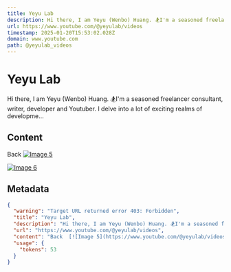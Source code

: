 ```yaml
---
title: Yeyu Lab
description: Hi there, I am Yeyu (Wenbo) Huang. 🏂I'm a seasoned freelancer consultant, writer, developer and Youtuber. I delve into a lot of exciting realms of developme...
url: https://www.youtube.com/@yeyulab/videos
timestamp: 2025-01-20T15:53:02.028Z
domain: www.youtube.com
path: @yeyulab_videos
---
```


# Yeyu Lab


Hi there, I am Yeyu (Wenbo) Huang. 🏂I'm a seasoned freelancer consultant, writer, developer and Youtuber. I delve into a lot of exciting realms of developme...


## Content

Back  [![Image 5](https://www.youtube.com/@yeyulab/videos)](https://www.youtube.com/)  

 [![Image 6](https://www.youtube.com/@yeyulab/videos)](https://www.youtube.com/)

## Metadata

```json
{
  "warning": "Target URL returned error 403: Forbidden",
  "title": "Yeyu Lab",
  "description": "Hi there, I am Yeyu (Wenbo) Huang. 🏂I'm a seasoned freelancer consultant, writer, developer and Youtuber. I delve into a lot of exciting realms of developme...",
  "url": "https://www.youtube.com/@yeyulab/videos",
  "content": "Back  [![Image 5](https://www.youtube.com/@yeyulab/videos)](https://www.youtube.com/)  \n\n [![Image 6](https://www.youtube.com/@yeyulab/videos)](https://www.youtube.com/)",
  "usage": {
    "tokens": 53
  }
}
```
